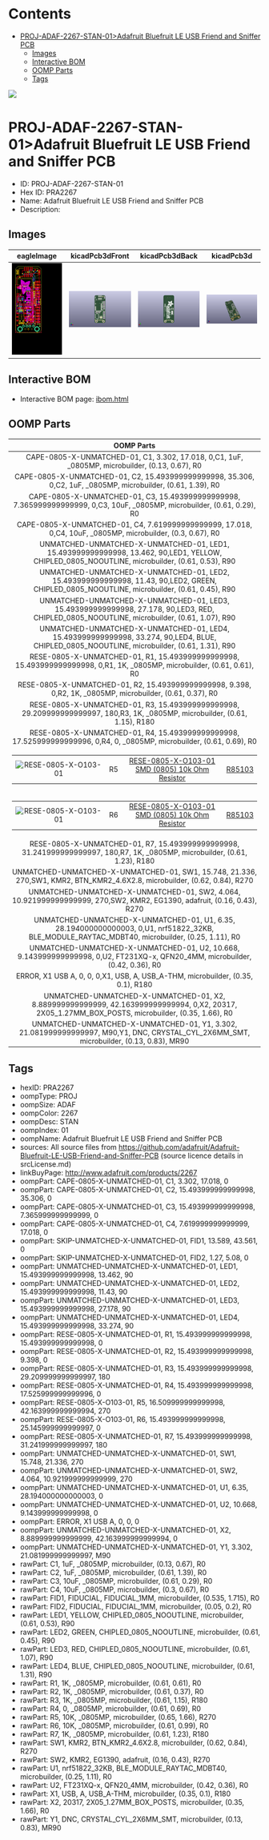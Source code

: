 



Contents
========

* [PROJ-ADAF-2267-STAN-01>Adafruit Bluefruit LE USB Friend and Sniffer PCB](#proj-adaf-2267-stan-01adafruit-bluefruit-le-usb-friend-and-sniffer-pcb)
	* [Images](#images)
	* [Interactive BOM](#interactive-bom)
	* [OOMP Parts](#oomp-parts)
	* [Tags](#tags)
  
![][im]
# PROJ-ADAF-2267-STAN-01>Adafruit Bluefruit LE USB Friend and Sniffer PCB

- ID: PROJ-ADAF-2267-STAN-01
- Hex ID: PRA2267
- Name: Adafruit Bluefruit LE USB Friend and Sniffer PCB
- Description: 

## Images
  
  

|eagleImage|kicadPcb3dFront|kicadPcb3dBack|kicadPcb3d|
| :---: | :---: | :---: | :---: |
|[![eagleImage](eagleImage_140.png)](eagleImage_600.png)|[![kicadPcb3dFront](kicadPcb3dFront_140.png)](kicadPcb3dFront_600.png)|[![kicadPcb3dBack](kicadPcb3dBack_140.png)](kicadPcb3dBack_600.png)|[![kicadPcb3d](kicadPcb3d_140.png)](kicadPcb3d_600.png)|

## Interactive BOM

- Interactive BOM page: [ibom.html](kicad/bom/ibom.html)

## OOMP Parts
  

|OOMP Parts|
| :---: |
|CAPE-0805-X-UNMATCHED-01, C1, 3.302, 17.018, 0,C1, 1uF, _0805MP, microbuilder, (0.13, 0.67), R0|
|CAPE-0805-X-UNMATCHED-01, C2, 15.493999999999998, 35.306, 0,C2, 1uF, _0805MP, microbuilder, (0.61, 1.39), R0|
|CAPE-0805-X-UNMATCHED-01, C3, 15.493999999999998, 7.365999999999999, 0,C3, 10uF, _0805MP, microbuilder, (0.61, 0.29), R0|
|CAPE-0805-X-UNMATCHED-01, C4, 7.619999999999999, 17.018, 0,C4, 10uF, _0805MP, microbuilder, (0.3, 0.67), R0|
|UNMATCHED-UNMATCHED-X-UNMATCHED-01, LED1, 15.493999999999998, 13.462, 90,LED1, YELLOW, CHIPLED_0805_NOOUTLINE, microbuilder, (0.61, 0.53), R90|
|UNMATCHED-UNMATCHED-X-UNMATCHED-01, LED2, 15.493999999999998, 11.43, 90,LED2, GREEN, CHIPLED_0805_NOOUTLINE, microbuilder, (0.61, 0.45), R90|
|UNMATCHED-UNMATCHED-X-UNMATCHED-01, LED3, 15.493999999999998, 27.178, 90,LED3, RED, CHIPLED_0805_NOOUTLINE, microbuilder, (0.61, 1.07), R90|
|UNMATCHED-UNMATCHED-X-UNMATCHED-01, LED4, 15.493999999999998, 33.274, 90,LED4, BLUE, CHIPLED_0805_NOOUTLINE, microbuilder, (0.61, 1.31), R90|
|RESE-0805-X-UNMATCHED-01, R1, 15.493999999999998, 15.493999999999998, 0,R1, 1K, _0805MP, microbuilder, (0.61, 0.61), R0|
|RESE-0805-X-UNMATCHED-01, R2, 15.493999999999998, 9.398, 0,R2, 1K, _0805MP, microbuilder, (0.61, 0.37), R0|
|RESE-0805-X-UNMATCHED-01, R3, 15.493999999999998, 29.209999999999997, 180,R3, 1K, _0805MP, microbuilder, (0.61, 1.15), R180|
|RESE-0805-X-UNMATCHED-01, R4, 15.493999999999998, 17.525999999999996, 0,R4, 0, _0805MP, microbuilder, (0.61, 0.69), R0|
|<table><tr><td>![RESE-0805-X-O103-01](https://raw.githubusercontent.com/oomlout/oomlout_OOMP_parts/main/RESE-0805-X-O103-01/image_140.jpg)</td><td> R5</td><td>[RESE-0805-X-O103-01<br>SMD (0805) 10k Ohm Resistor](https://github.com/oomlout/oomlout_OOMP_parts/tree/main/RESE-0805-X-O103-01/)</td><td>[R85103](https://github.com/oomlout/oomlout_OOMP_parts/tree/main/RESE-0805-X-O103-01/)</td></tr></table>|
|<table><tr><td>![RESE-0805-X-O103-01](https://raw.githubusercontent.com/oomlout/oomlout_OOMP_parts/main/RESE-0805-X-O103-01/image_140.jpg)</td><td> R6</td><td>[RESE-0805-X-O103-01<br>SMD (0805) 10k Ohm Resistor](https://github.com/oomlout/oomlout_OOMP_parts/tree/main/RESE-0805-X-O103-01/)</td><td>[R85103](https://github.com/oomlout/oomlout_OOMP_parts/tree/main/RESE-0805-X-O103-01/)</td></tr></table>|
|RESE-0805-X-UNMATCHED-01, R7, 15.493999999999998, 31.241999999999997, 180,R7, 1K, _0805MP, microbuilder, (0.61, 1.23), R180|
|UNMATCHED-UNMATCHED-X-UNMATCHED-01, SW1, 15.748, 21.336, 270,SW1, KMR2, BTN_KMR2_4.6X2.8, microbuilder, (0.62, 0.84), R270|
|UNMATCHED-UNMATCHED-X-UNMATCHED-01, SW2, 4.064, 10.921999999999999, 270,SW2, KMR2, EG1390, adafruit, (0.16, 0.43), R270|
|UNMATCHED-UNMATCHED-X-UNMATCHED-01, U1, 6.35, 28.194000000000003, 0,U1, nrf51822_32KB, BLE_MODULE_RAYTAC_MDBT40, microbuilder, (0.25, 1.11), R0|
|UNMATCHED-UNMATCHED-X-UNMATCHED-01, U2, 10.668, 9.143999999999998, 0,U2, FT231XQ-x, QFN20_4MM, microbuilder, (0.42, 0.36), R0|
|ERROR, X1 USB A, 0, 0, 0,X1, USB, A, USB_A-THM, microbuilder, (0.35, 0.1), R180|
|UNMATCHED-UNMATCHED-X-UNMATCHED-01, X2, 8.889999999999999, 42.163999999999994, 0,X2, 20317, 2X05_1.27MM_BOX_POSTS, microbuilder, (0.35, 1.66), R0|
|UNMATCHED-UNMATCHED-X-UNMATCHED-01, Y1, 3.302, 21.081999999999997, M90,Y1, DNC, CRYSTAL_CYL_2X6MM_SMT, microbuilder, (0.13, 0.83), MR90|

## Tags

- hexID: PRA2267
- oompType: PROJ
- oompSize: ADAF
- oompColor: 2267
- oompDesc: STAN
- oompIndex: 01
- oompName: Adafruit Bluefruit LE USB Friend and Sniffer PCB
- sources: All source files from https://github.com/adafruit/Adafruit-Bluefruit-LE-USB-Friend-and-Sniffer-PCB (source licence details in srcLicense.md)
- linkBuyPage: http://www.adafruit.com/products/2267
- oompPart: CAPE-0805-X-UNMATCHED-01, C1, 3.302, 17.018, 0
- oompPart: CAPE-0805-X-UNMATCHED-01, C2, 15.493999999999998, 35.306, 0
- oompPart: CAPE-0805-X-UNMATCHED-01, C3, 15.493999999999998, 7.365999999999999, 0
- oompPart: CAPE-0805-X-UNMATCHED-01, C4, 7.619999999999999, 17.018, 0
- oompPart: SKIP-UNMATCHED-X-UNMATCHED-01, FID1, 13.589, 43.561, 0
- oompPart: SKIP-UNMATCHED-X-UNMATCHED-01, FID2, 1.27, 5.08, 0
- oompPart: UNMATCHED-UNMATCHED-X-UNMATCHED-01, LED1, 15.493999999999998, 13.462, 90
- oompPart: UNMATCHED-UNMATCHED-X-UNMATCHED-01, LED2, 15.493999999999998, 11.43, 90
- oompPart: UNMATCHED-UNMATCHED-X-UNMATCHED-01, LED3, 15.493999999999998, 27.178, 90
- oompPart: UNMATCHED-UNMATCHED-X-UNMATCHED-01, LED4, 15.493999999999998, 33.274, 90
- oompPart: RESE-0805-X-UNMATCHED-01, R1, 15.493999999999998, 15.493999999999998, 0
- oompPart: RESE-0805-X-UNMATCHED-01, R2, 15.493999999999998, 9.398, 0
- oompPart: RESE-0805-X-UNMATCHED-01, R3, 15.493999999999998, 29.209999999999997, 180
- oompPart: RESE-0805-X-UNMATCHED-01, R4, 15.493999999999998, 17.525999999999996, 0
- oompPart: RESE-0805-X-O103-01, R5, 16.509999999999998, 42.163999999999994, 270
- oompPart: RESE-0805-X-O103-01, R6, 15.493999999999998, 25.145999999999997, 0
- oompPart: RESE-0805-X-UNMATCHED-01, R7, 15.493999999999998, 31.241999999999997, 180
- oompPart: UNMATCHED-UNMATCHED-X-UNMATCHED-01, SW1, 15.748, 21.336, 270
- oompPart: UNMATCHED-UNMATCHED-X-UNMATCHED-01, SW2, 4.064, 10.921999999999999, 270
- oompPart: UNMATCHED-UNMATCHED-X-UNMATCHED-01, U1, 6.35, 28.194000000000003, 0
- oompPart: UNMATCHED-UNMATCHED-X-UNMATCHED-01, U2, 10.668, 9.143999999999998, 0
- oompPart: ERROR, X1 USB A, 0, 0, 0
- oompPart: UNMATCHED-UNMATCHED-X-UNMATCHED-01, X2, 8.889999999999999, 42.163999999999994, 0
- oompPart: UNMATCHED-UNMATCHED-X-UNMATCHED-01, Y1, 3.302, 21.081999999999997, M90
- rawPart: C1, 1uF, _0805MP, microbuilder, (0.13, 0.67), R0
- rawPart: C2, 1uF, _0805MP, microbuilder, (0.61, 1.39), R0
- rawPart: C3, 10uF, _0805MP, microbuilder, (0.61, 0.29), R0
- rawPart: C4, 10uF, _0805MP, microbuilder, (0.3, 0.67), R0
- rawPart: FID1, FIDUCIAL, FIDUCIAL_1MM, microbuilder, (0.535, 1.715), R0
- rawPart: FID2, FIDUCIAL, FIDUCIAL_1MM, microbuilder, (0.05, 0.2), R0
- rawPart: LED1, YELLOW, CHIPLED_0805_NOOUTLINE, microbuilder, (0.61, 0.53), R90
- rawPart: LED2, GREEN, CHIPLED_0805_NOOUTLINE, microbuilder, (0.61, 0.45), R90
- rawPart: LED3, RED, CHIPLED_0805_NOOUTLINE, microbuilder, (0.61, 1.07), R90
- rawPart: LED4, BLUE, CHIPLED_0805_NOOUTLINE, microbuilder, (0.61, 1.31), R90
- rawPart: R1, 1K, _0805MP, microbuilder, (0.61, 0.61), R0
- rawPart: R2, 1K, _0805MP, microbuilder, (0.61, 0.37), R0
- rawPart: R3, 1K, _0805MP, microbuilder, (0.61, 1.15), R180
- rawPart: R4, 0, _0805MP, microbuilder, (0.61, 0.69), R0
- rawPart: R5, 10K, _0805MP, microbuilder, (0.65, 1.66), R270
- rawPart: R6, 10K, _0805MP, microbuilder, (0.61, 0.99), R0
- rawPart: R7, 1K, _0805MP, microbuilder, (0.61, 1.23), R180
- rawPart: SW1, KMR2, BTN_KMR2_4.6X2.8, microbuilder, (0.62, 0.84), R270
- rawPart: SW2, KMR2, EG1390, adafruit, (0.16, 0.43), R270
- rawPart: U1, nrf51822_32KB, BLE_MODULE_RAYTAC_MDBT40, microbuilder, (0.25, 1.11), R0
- rawPart: U2, FT231XQ-x, QFN20_4MM, microbuilder, (0.42, 0.36), R0
- rawPart: X1, USB, A, USB_A-THM, microbuilder, (0.35, 0.1), R180
- rawPart: X2, 20317, 2X05_1.27MM_BOX_POSTS, microbuilder, (0.35, 1.66), R0
- rawPart: Y1, DNC, CRYSTAL_CYL_2X6MM_SMT, microbuilder, (0.13, 0.83), MR90



[im]: kicadPcb3d_450.png
